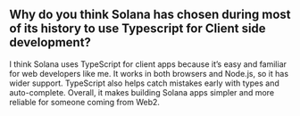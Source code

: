 ## Why do you think Solana has chosen during most of its history to use Typescript for Client side development?


I think Solana uses TypeScript for client apps because it’s easy and familiar for web developers like me.
It works in both browsers and Node.js, so it has wider support.
TypeScript also helps catch mistakes early with types and auto-complete.
Overall, it makes building Solana apps simpler and more reliable for someone coming from Web2.